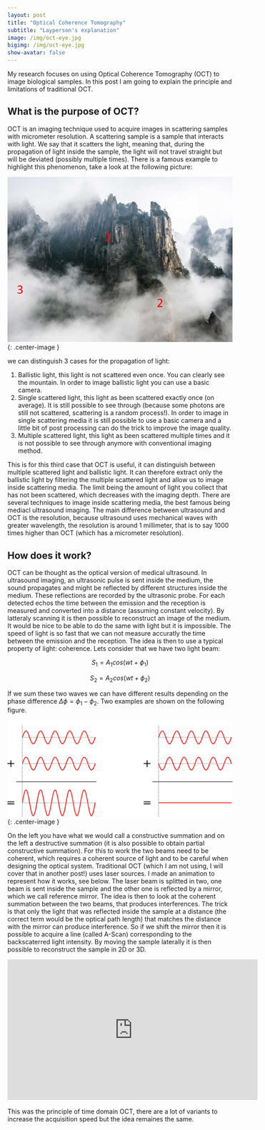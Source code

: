 ```yaml
---
layout: post
title: "Optical Coherence Tomography"
subtitle: "Layperson's explanation"
image: /img/oct-eye.jpg
bigimg: /img/oct-eye.jpg
show-avatar: false
---
```


My research focuses on using Optical Coherence Tomography (OCT) to image biological samples. In this post I am going to explain the principle and limitations of traditional OCT.

## What is the purpose of OCT?

OCT is an imaging technique used to acquire images in scattering samples with micrometer resolution. A scattering sample is a sample that interacts with light. We say that it scatters the light, meaning that, during the propagation of light inside the sample, the light will not travel straight but will be deviated (possibly multiple times). There is a famous example to highlight this phenomenon, take a look at the following picture:

![Cloudy mountain](../img/clouds_mountain.jpg){: .center-image }

we can distinguish 3 cases for the propagation of light:

1. Ballistic light, this light is not scattered even once. You can clearly see the mountain. In order to image ballistic light you can use a basic camera.
2. Single scattered light, this light as been scattered exactly once (on average). It is still possible to see through (because some photons are still not scattered, scattering is a random process!). In order to image in single scattering media it is still possible to use a basic camera and a little bit of post processing can do the trick to improve the image quality.
3. Multiple scattered light, this light as been scattered multiple times and it is not possible to see through anymore with conventional imaging method.

This is for this third case that OCT is useful, it can distinguish between multiple scattered light and ballistic light. It can therefore extract only the ballistic light by filtering the multiple scattered light and allow us to image inside scattering media. The limit being the amount of light you collect that has not been scattered, which decreases with the imaging depth. There are several techniques to image inside scattering media, the best famous being mediacl ultrasound imaging. The main difference between ultrasound and OCT is the resolution, because ultrasound uses mechanical waves with greater wavelength, the resolution is around 1 millimeter, that is to say 1000 times higher than OCT (which has a micrometer resolution).

## How does it work?

OCT can be thought as the optical version of medical ultrasound. In ultrasound imaging, an ultrasonic pulse is sent inside the medium, the sound propagates and might be reflected by different structures inside the medium. These reflections are recorded by the ultrasonic probe. For each detected echos the time between the emission and the reception is measured and converted into a distance (assuming constant velocity). By latteraly scanning it is then possible to reconstruct an image of the medium. It would be nice to be able to do the same with light but it is impossible. The speed of light is so fast that we can not measure accuratly the time between the emission and the reception. The idea is then to use a typical property of light: coherence. Lets consider that we have two light beam:

$$ S_1 = A_1 cos(wt+\phi_1) $$

$$ S_2 = A_2 cos(wt+\phi_2) $$

If we sum these two waves we can have different results depending on the phase difference $\Delta \phi = \phi_1 - \phi_2$. Two examples are shown on the following figure.

![Interferences with two waves](../img/interference_of_two_waves.png){: .center-image }

On the left you have what we would call a constructive summation and on the left a destructive summation (it is also possible to obtain partial constructive summation). For this to work the two beams need to be coherent, which requires a coherent source of light and to be careful when designing the optical system. Traditional OCT (which I am not using, I will cover that in another post!) uses laser sources. I made an animation to represent how it works, see below. The laser beam is splitted in two, one beam is sent inside the sample and the other one is reflected by a mirror, which we call reference mirror. The idea is then to look at the coherent summation between the two beams, that produces interferences. The trick is that only the light that was reflected inside the sample at a distance (the correct term would be the optical path length) that matches the distance with the mirror can produce interference. So if we shift the mirror then it is possible to acquire a line (called A-Scan) corresponding to the backscaterred light intensity. By moving the sample laterally it is then possible to reconstruct the sample in 2D or 3D.

<center>
<iframe width="560" height="315" src="https://www.youtube.com/embed/yHVU5-zMBNE?rel=0" frameborder="0" allow="accelerometer; autoplay; encrypted-media; gyroscope; picture-in-picture" allowfullscreen></iframe>
</center>

This was the principle of time domain OCT, there are a lot of variants to increase the acquisition speed but the idea remaines the same.
